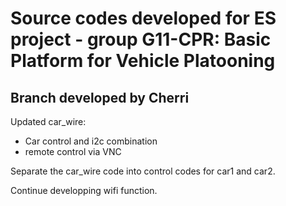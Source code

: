 # Source codes developed for ES project - group G11-CPR: Basic Platform for Vehicle Platooning
## Branch developed by Cherri

Updated car_wire:
- Car control and i2c combination
- remote control via VNC

Separate the car_wire code into control codes for car1 and car2.

Continue developping wifi function.





